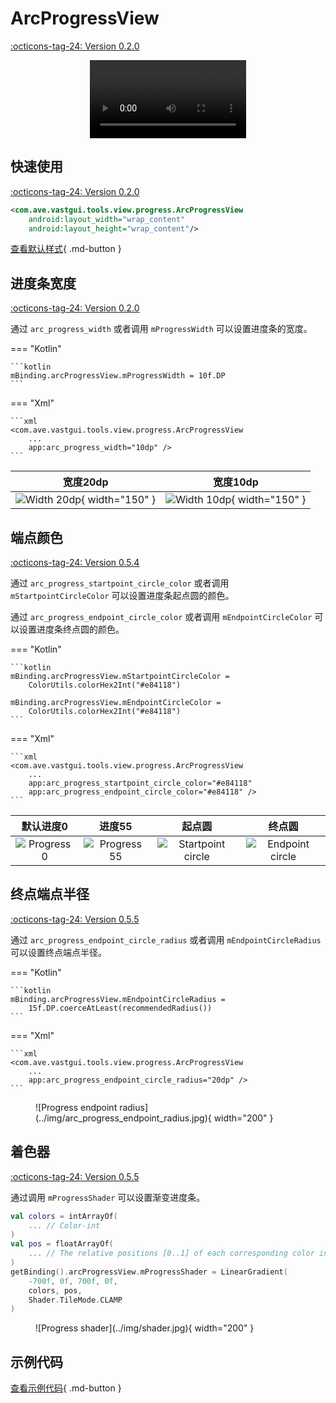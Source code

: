 # ArcProgressView

[:octicons-tag-24: Version 0.2.0](https://ave.entropy2020.cn/version/VastTools/#020)

<center>
    <video width="250" controls="controls" autoplay="autoplay">
        <source src="../img/arc_progress_view.mp4" type="video/mp4">
    </video>
</center>

## 快速使用

[:octicons-tag-24: Version 0.2.0](https://ave.entropy2020.cn/version/VastTools/#020)

```xml
<com.ave.vastgui.tools.view.progress.ArcProgressView
    android:layout_width="wrap_content"
    android:layout_height="wrap_content"/>
```

[查看默认样式](https://github.com/SakurajimaMaii/Android-Vast-Extension/blob/develop/libraries/VastTools/src/main/res/values/styles.xml){ .md-button }

## 进度条宽度

[:octicons-tag-24: Version 0.2.0](https://ave.entropy2020.cn/version/VastTools/#020)

通过 `arc_progress_width` 或者调用 `mProgressWidth` 可以设置进度条的宽度。

=== "Kotlin"

    ```kotlin
    mBinding.arcProgressView.mProgressWidth = 10f.DP
    ```

=== "Xml"

    ```xml
    <com.ave.vastgui.tools.view.progress.ArcProgressView
        ... 
        app:arc_progress_width="10dp" />
    ```

|                     宽度20dp                     |                     宽度10dp                      |
| :----------------------------------------------: | :-----------------------------------------------: |
| ![Width 20dp](../img/progress_55.jpg){ width="150" } | ![Width 10dp](../img/width_10.jpg){ width="150" } |

## 端点颜色

[:octicons-tag-24: Version 0.5.4](https://ave.entropy2020.cn/version/VastTools/#054)

通过 `arc_progress_startpoint_circle_color` 或者调用 `mStartpointCircleColor` 可以设置进度条起点圆的颜色。

通过 `arc_progress_endpoint_circle_color` 或者调用 `mEndpointCircleColor` 可以设置进度条终点圆的颜色。

=== "Kotlin"

    ```kotlin
    mBinding.arcProgressView.mStartpointCircleColor =
        ColorUtils.colorHex2Int("#e84118")

    mBinding.arcProgressView.mEndpointCircleColor = 
        ColorUtils.colorHex2Int("#e84118")
    ```

=== "Xml"

    ```xml
    <com.ave.vastgui.tools.view.progress.ArcProgressView
        ... 
        app:arc_progress_startpoint_circle_color="#e84118"
        app:arc_progress_endpoint_circle_color="#e84118" />
    ```

|              默认进度0               |                 进度55                 |                       起点圆                       |                     终点圆                     |
| :----------------------------------: | :------------------------------------: | :------------------------------------------------: | :--------------------------------------------: |
| ![Progress 0](../img/progress_0.jpg) | ![Progress 55](../img/progress_55.jpg) | ![Startpoint circle](../img/startpoint_circle.jpg) | ![Endpoint circle](../img/endpoint_circle.jpg) |

## 终点端点半径

[:octicons-tag-24: Version 0.5.5](https://ave.entropy2020.cn/version/VastTools/#055)

通过 `arc_progress_endpoint_circle_radius` 或者调用 `mEndpointCircleRadius` 可以设置终点端点半径。

=== "Kotlin"

    ```kotlin
    mBinding.arcProgressView.mEndpointCircleRadius = 
        15f.DP.coerceAtLeast(recommendedRadius())
    ```

=== "Xml"

    ```xml
    <com.ave.vastgui.tools.view.progress.ArcProgressView
        ... 
        app:arc_progress_endpoint_circle_radius="20dp" />
    ```

<figure markdown>
  ![Progress endpoint radius](../img/arc_progress_endpoint_radius.jpg){ width="200" }
</figure>

## 着色器

[:octicons-tag-24: Version 0.5.5](https://ave.entropy2020.cn/version/VastTools/#055)

通过调用 `mProgressShader` 可以设置渐变进度条。

```kotlin
val colors = intArrayOf(
    ... // Color-int
)
val pos = floatArrayOf(
    ... // The relative positions [0..1] of each corresponding color in the colors array.
)
getBinding().arcProgressView.mProgressShader = LinearGradient(
    -700f, 0f, 700f, 0f,
    colors, pos,
    Shader.TileMode.CLAMP
)
```

<figure markdown>
  ![Progress shader](../img/shader.jpg){ width="200" }
</figure>

## 示例代码

[查看示例代码](https://github.com/SakurajimaMaii/Android-Vast-Extension/blob/develop/app/src/main/java/com/ave/vastgui/app/activity/view/ArcProgressViewActivity.kt){ .md-button }
